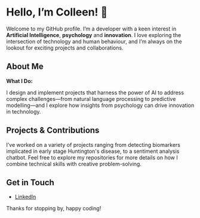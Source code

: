 # Hello, I’m Colleen! 👋

Welcome to my GitHub profile. I’m a developer with a keen interest in **Artificial Intelligence**, **psychology** and **innovation**. I love exploring the intersection of technology and human behaviour, and I’m always on the lookout for exciting projects and collaborations.

## About Me

**What I Do:**
  
  I design and implement projects that harness the power of AI to address complex challenges—from natural language processing to predictive modelling—and I explore how insights from psychology can drive innovation in technology.

## Projects & Contributions

I’ve worked on a variety of projects ranging from detecting biomarkers implicated in early stage Huntington's disease, to a sentiment analysis chatbot. Feel free to explore my repositories for more details on how I combine technical skills with creative problem-solving.

## Get in Touch

- [LinkedIn](https://www.linkedin.com/in/colleen-sheridan)

Thanks for stopping by, happy coding!
